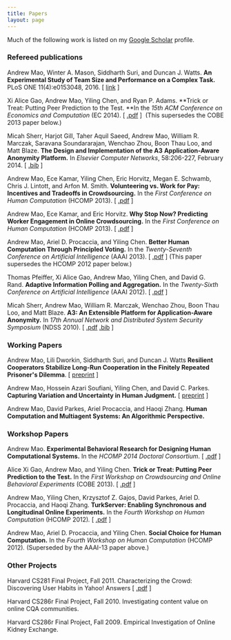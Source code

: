 ```yaml
---
title: Papers
layout: page
---
```


Much of the following work is listed on my [Google Scholar][gs] profile.

[gs]: https://scholar.google.com/citations?user=_A4FmDSsqC8J

### Refereed publications

Andrew Mao, Winter A. Mason, Siddharth Suri, and Duncan J. Watts. **An Experimental Study of Team Size and Performance on a Complex Task.** PLoS ONE 11(4):e0153048, 2016. [ [link](http://journals.plos.org/plosone/article?id=10.1371/journal.pone.0153048) ]

Xi Alice Gao, Andrew Mao, Yiling Chen, and Ryan P. Adams. **Trick or Treat: Putting Peer Prediction to the Test. **In the _15th ACM Conference on Economics and Computation_ (EC 2014). [ <a 
href="https://dl.dropboxusercontent.com/u/13229094/papers/EC13_peerprediction.pdf" target="_blank">.pdf</a> ]  (This supersedes the COBE 2013 paper below.)

Micah Sherr, Harjot Gill, Taher Aquil Saeed, Andrew Mao, William R. Marczak, Saravana Soundararajan, Wenchao Zhou, Boon Thau Loo, and Matt Blaze. **The Design and Implementation of the A3** **Application-Aware Anonymity Platform.** In _Elsevier Computer Networks_, 58:206-227, February 2014. [ [.bib](https://security.cs.georgetown.edu/~msherr/reviewed_bib.html#a3-net-journal) ]

Andrew Mao, Ece Kamar, Yiling Chen, Eric Horvitz, Megan E. Schwamb, Chris J. Lintott, and Arfon M. Smith. **Volunteering vs. Work for Pay: Incentives and Tradeoffs in Crowdsourcing.** In the _First Conference on Human Computation_ (HCOMP 2013). [ <a href="https://dl.dropboxusercontent.com/u/13229094/papers/HCOMP13_incentives.pdf" target="_blank">.pdf</a> ]

Andrew Mao, Ece Kamar, and Eric Horvitz. **Why Stop Now? Predicting Worker Engagement in Online Crowdsourcing.** In the _First Conference on Human Computation_ (HCOMP 2013). [ <a href="https://dl.dropboxusercontent.com/u/13229094/papers/HCOMP13_engagement.pdf" target="_blank">.pdf</a> ]

Andrew Mao, Ariel D. Procaccia, and Yiling Chen. **Better Human Computation Through Principled Voting.** In the _Twenty-Seventh Conference on Artificial Intelligence_ (AAAI 2013). [ <a href="https://dl.dropboxusercontent.com/u/13229094/papers/voting.pdf" target="_blank">.pdf</a> ] (This paper supersedes the HCOMP 2012 paper below.)

Thomas Pfeiffer, Xi Alice Gao, Andrew Mao, Yiling Chen, and David G. Rand. **Adaptive Information Polling and Aggregation.** In the _Twenty-Sixth Conference on Artificial Intelligence_ (AAAI 2012). [ [.pdf](https://dl.dropboxusercontent.com/u/13229094/papers/adaptivepolling_AIW2012.pdf) ]  

Micah Sherr, Andrew Mao, William R. Marczak, Wenchao Zhou, Boon Thau Loo, and Matt Blaze. **A3: An Extensible Platform for Application-Aware Anonymity.** In _17th Annual Network and Distributed System Security Symposium_ (NDSS 2010). [ <a href="http://www.chopsticksandlox.com/papers/a3-ndss.pdf" target="_blank">.pdf</a> <a href="http://www.cs.georgetown.edu/~msherr/reviewed_bib.html#a3-ndss" target="_blank">.bib</a> ]

### Working Papers

Andrew Mao, Lili Dworkin, Siddharth Suri, and Duncan J. Watts
**Resilient Cooperators Stabilize Long-Run Cooperation in the Finitely 
Repeated Prisoner's Dilemma**.
[ [preprint](http://papers.ssrn.com/sol3/papers.cfm?abstract_id=2756249) ]

Andrew Mao, Hossein Azari Soufiani, Yiling Chen, and David C. Parkes. 
**Capturing Variation and Uncertainty in Human Judgment.** [ <a href="http://arxiv.org/abs/1311.0251" target="_blank">preprint</a> ]

Andrew Mao, David Parkes, Ariel Procaccia, and Haoqi Zhang. **Human Computation and Multiagent Systems: An Algorithmic Perspective.**

### Workshop Papers

Andrew Mao. **Experimental Behavioral Research for Designing Human Computational Systems.** In the _HCOMP 2014 Doctoral Consortium_. [ <a href="https://dl.dropboxusercontent.com/u/13229094/papers/HCOMP14_dc.pdf" target="_blank">.pdf</a> ]

Alice Xi Gao, Andrew Mao, and Yiling Chen. **Trick or Treat: Putting Peer Prediction to the Test.** In the _First Workshop on Crowdsourcing and Online Behavioral Experiments_ (COBE 2013). [ <a href="https://dl.dropboxusercontent.com/u/13229094/papers/COBE13_peerprediction.pdf" target="_blank">.pdf</a> ]

Andrew Mao, Yiling Chen, Krzysztof Z. Gajos, David Parkes, Ariel D. Procaccia, and Haoqi Zhang. **TurkServer: Enabling Synchronous and Longitudinal Online Experiments.** In the _Fourth Workshop on Human Computation_ (HCOMP 2012)_._ [ <a href="https://dl.dropboxusercontent.com/u/13229094/papers/turkserver.pdf" target="_blank">.pdf</a> ]

Andrew Mao, Ariel D. Procaccia, and Yiling Chen. **Social Choice for Human Computation.** In the _Fourth Workshop on Human Computation_ (HCOMP 2012)_._ (Superseded by the AAAI-13 paper above.)

### Other Projects

Harvard CS281 Final Project, Fall 2011. Characterizing the Crowd: Discovering User Habits in Yahoo! Answers [ [.pdf](https://dl.dropboxusercontent.com/u/13229094/papers/CS281_report.pdf) ]

Harvard CS286r Final Project, Fall 2010. Investigating content value on online CQA communities.

Harvard CS286r Final Project, Fall 2009. Empirical Investigation of Online Kidney Exchange.
